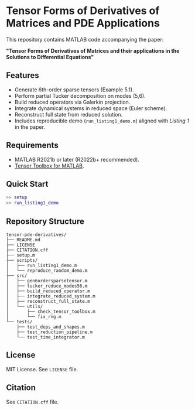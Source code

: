 # Tensor Forms of Derivatives of Matrices and PDE Applications

This repository contains MATLAB code accompanying the paper:

**"Tensor Forms of Derivatives of Matrices and their applications in the Solutions to Differential Equations"**

## Features
- Generate 6th-order sparse tensors (Example 5.1).
- Perform partial Tucker decomposition on modes (5,6).
- Build reduced operators via Galerkin projection.
- Integrate dynamical systems in reduced space (Euler scheme).
- Reconstruct full state from reduced solution.
- Includes reproducible demo (`run_listing1_demo.m`) aligned with *Listing 1* in the paper.

## Requirements
- MATLAB R2021b or later (R2022b+ recommended).
- [Tensor Toolbox for MATLAB](https://www.tensortoolbox.org/).

## Quick Start
```matlab
>> setup
>> run_listing1_demo
```

## Repository Structure
```
tensor-pde-derivatives/
├── README.md
├── LICENSE
├── CITATION.cff
├── setup.m
├── scripts/
│   ├── run_listing1_demo.m
│   └── reproduce_random_demo.m
├── src/
│   ├── gen6ordersparsetensor.m
│   ├── tucker_reduce_modes56.m
│   ├── build_reduced_operator.m
│   ├── integrate_reduced_system.m
│   ├── reconstruct_full_state.m
│   └── utils/
│       ├── check_tensor_toolbox.m
│       └── fix_rng.m
└── tests/
    ├── test_deps_and_shapes.m
    ├── test_reduction_pipeline.m
    └── test_time_integrator.m
```

## License
MIT License. See `LICENSE` file.

## Citation
See `CITATION.cff` file.
